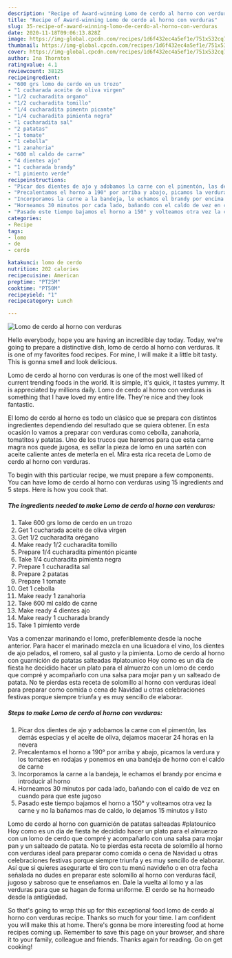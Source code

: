 ```yaml
---
description: "Recipe of Award-winning Lomo de cerdo al horno con verduras"
title: "Recipe of Award-winning Lomo de cerdo al horno con verduras"
slug: 35-recipe-of-award-winning-lomo-de-cerdo-al-horno-con-verduras
date: 2020-11-18T09:06:13.828Z
image: https://img-global.cpcdn.com/recipes/1d6f432ec4a5ef1e/751x532cq70/lomo-de-cerdo-al-horno-con-verduras-foto-principal.jpg
thumbnail: https://img-global.cpcdn.com/recipes/1d6f432ec4a5ef1e/751x532cq70/lomo-de-cerdo-al-horno-con-verduras-foto-principal.jpg
cover: https://img-global.cpcdn.com/recipes/1d6f432ec4a5ef1e/751x532cq70/lomo-de-cerdo-al-horno-con-verduras-foto-principal.jpg
author: Ina Thornton
ratingvalue: 4.1
reviewcount: 38125
recipeingredient:
- "600 grs lomo de cerdo en un trozo"
- "1 cucharada aceite de oliva virgen"
- "1/2 cucharadita organo"
- "1/2 cucharadita tomillo"
- "1/4 cucharadita pimentn picante"
- "1/4 cucharadita pimienta negra"
- "1 cucharadita sal"
- "2 patatas"
- "1 tomate"
- "1 cebolla"
- "1 zanahoria"
- "600 ml caldo de carne"
- "4 dientes ajo"
- "1 cucharada brandy"
- "1 pimiento verde"
recipeinstructions:
- "Picar dos dientes de ajo y adobamos la carne con el pimentón, las demás especias y el aceite de oliva, dejamos macerar 24 horas en la nevera"
- "Precalentamos el horno a 190° por arriba y abajo, picamos la verdura y los tomates en rodajas y ponemos en una bandeja de horno con el caldo de carne"
- "Incorporamos la carne a la bandeja, le echamos el brandy por encima e introducir al horno"
- "Horneamos 30 minutos por cada lado, bañando con el caldo de vez en cuando para que este jugoso"
- "Pasado este tiempo bajamos el horno a 150° y volteamos otra vez la carne y no la bañamos mas de caldo, lo dejamos 15 minutos y listo"
categories:
- Recipe
tags:
- lomo
- de
- cerdo

katakunci: lomo de cerdo 
nutrition: 202 calories
recipecuisine: American
preptime: "PT25M"
cooktime: "PT50M"
recipeyield: "1"
recipecategory: Lunch

---
```



![Lomo de cerdo al horno con verduras](https://img-global.cpcdn.com/recipes/1d6f432ec4a5ef1e/751x532cq70/lomo-de-cerdo-al-horno-con-verduras-foto-principal.jpg)

Hello everybody, hope you are having an incredible day today. Today, we're going to prepare a distinctive dish, lomo de cerdo al horno con verduras. It is one of my favorites food recipes. For mine, I will make it a little bit tasty. This is gonna smell and look delicious.

Lomo de cerdo al horno con verduras is one of the most well liked of current trending foods in the world. It is simple, it's quick, it tastes yummy. It is appreciated by millions daily. Lomo de cerdo al horno con verduras is something that I have loved my entire life. They're nice and they look fantastic.

El lomo de cerdo al horno es todo un clásico que se prepara con distintos ingredientes dependiendo del resultado que se quiera obtener. En esta ocasión lo vamos a preparar con verduras como cebolla, zanahoria, tomatitos y patatas. Uno de los trucos que haremos para que esta carne magra nos quede jugosa, es sellar la pieza de lomo en una sartén con aceite caliente antes de meterla en el. Mira esta rica receta de Lomo de cerdo al horno con verduras.


To begin with this particular recipe, we must prepare a few components. You can have lomo de cerdo al horno con verduras using 15 ingredients and 5 steps. Here is how you cook that.

<!--inarticleads1-->

##### The ingredients needed to make Lomo de cerdo al horno con verduras:

1. Take 600 grs lomo de cerdo en un trozo
1. Get 1 cucharada aceite de oliva virgen
1. Get 1/2 cucharadita orégano
1. Make ready 1/2 cucharadita tomillo
1. Prepare 1/4 cucharadita pimentón picante
1. Take 1/4 cucharadita pimienta negra
1. Prepare 1 cucharadita sal
1. Prepare 2 patatas
1. Prepare 1 tomate
1. Get 1 cebolla
1. Make ready 1 zanahoria
1. Take 600 ml caldo de carne
1. Make ready 4 dientes ajo
1. Make ready 1 cucharada brandy
1. Take 1 pimiento verde


Vas a comenzar marinando el lomo, preferiblemente desde la noche anterior. Para hacer el marinado mezcla en una licuadora el vino, los dientes de ajo pelados, el romero, sal al gusto y la pimienta. Lomo de cerdo al horno con guarnición de patatas salteadas #platounico Hoy como es un día de fiesta he decidido hacer un plato para el almuerzo con un lomo de cerdo que compré y acompañarlo con una salsa para mojar pan y un salteado de patata. No te pierdas esta receta de solomillo al horno con verduras ideal para preparar como comida o cena de Navidad u otras celebraciones festivas porque siempre triunfa y es muy sencillo de elaborar. 

<!--inarticleads2-->

##### Steps to make Lomo de cerdo al horno con verduras:

1. Picar dos dientes de ajo y adobamos la carne con el pimentón, las demás especias y el aceite de oliva, dejamos macerar 24 horas en la nevera
1. Precalentamos el horno a 190° por arriba y abajo, picamos la verdura y los tomates en rodajas y ponemos en una bandeja de horno con el caldo de carne
1. Incorporamos la carne a la bandeja, le echamos el brandy por encima e introducir al horno
1. Horneamos 30 minutos por cada lado, bañando con el caldo de vez en cuando para que este jugoso
1. Pasado este tiempo bajamos el horno a 150° y volteamos otra vez la carne y no la bañamos mas de caldo, lo dejamos 15 minutos y listo


Lomo de cerdo al horno con guarnición de patatas salteadas #platounico Hoy como es un día de fiesta he decidido hacer un plato para el almuerzo con un lomo de cerdo que compré y acompañarlo con una salsa para mojar pan y un salteado de patata. No te pierdas esta receta de solomillo al horno con verduras ideal para preparar como comida o cena de Navidad u otras celebraciones festivas porque siempre triunfa y es muy sencillo de elaborar. Así que si quieres asegurarte el tiro con tu menú navideño o en otra fecha señalada no dudes en preparar este solomillo al horno con verduras fácil, jugoso y sabroso que te enseñamos en. Dale la vuelta al lomo y a las verduras para que se hagan de forma uniforme. El cerdo se ha horneado desde la antigüedad. 

So that's going to wrap this up for this exceptional food lomo de cerdo al horno con verduras recipe. Thanks so much for your time. I am confident you will make this at home. There's gonna be more interesting food at home recipes coming up. Remember to save this page on your browser, and share it to your family, colleague and friends. Thanks again for reading. Go on get cooking!
